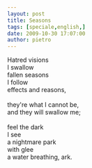 ```yaml
---
layout: post
title: Seasons
tags: [speciale,english,]
date: 2009-10-30 17:07:00
author: pietro
---
```

Hatred visions<br/>I swallow<br/>fallen seasons<br/>I follow<br/>effects and reasons,<br/><br/>they're what I cannot be,<br/>and they will swallow me;<br/><br/>feel the dark<br/>I see<br/>a nightmare park<br/>with glee<br/>a water breathing, ark.
